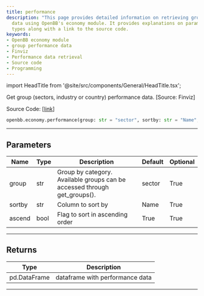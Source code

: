 ```yaml
---
title: performance
description: "This page provides detailed information on retrieving group performance"
  data using OpenBB's economy module. It provides explanations on parameters and return
  types along with a link to the source code.
keywords:
- OpenBB economy module
- group performance data
- Finviz
- Performance data retrieval
- Source code
- Programming
---
```


import HeadTitle from '@site/src/components/General/HeadTitle.tsx';

<HeadTitle title="economy.performance - Reference | OpenBB SDK Docs" />

Get group (sectors, industry or country) performance data. [Source: Finviz]

Source Code: [[link](https://github.com/OpenBB-finance/OpenBBTerminal/tree/main/openbb_terminal/economy/finviz_model.py#L112)]

```python
openbb.economy.performance(group: str = "sector", sortby: str = "Name", ascend: bool = True)
```

---

## Parameters

| Name | Type | Description | Default | Optional |
| ---- | ---- | ----------- | ------- | -------- |
| group | str | Group by category. Available groups can be accessed through get_groups(). | sector | True |
| sortby | str | Column to sort by | Name | True |
| ascend | bool | Flag to sort in ascending order | True | True |


---

## Returns

| Type | Description |
| ---- | ----------- |
| pd.DataFrame | dataframe with performance data |
---
